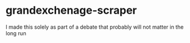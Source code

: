 # grandexchenage-scraper
I made this solely as part of a debate that probably will not matter in the long run
